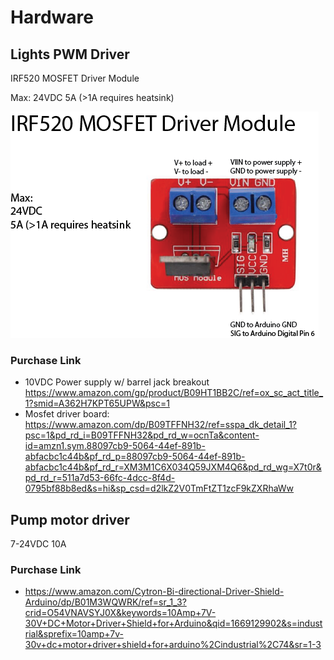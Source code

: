 # Hardware


## Lights PWM Driver

IRF520 MOSFET Driver Module

Max:
24VDC
5A (>1A requires heatsink)

<img src="wiring/IRF520MOSFETDriverModule.png">

### Purchase Link

* 10VDC Power supply w/ barrel jack breakout https://www.amazon.com/gp/product/B09HT1BB2C/ref=ox_sc_act_title_1?smid=A362H7KPT65UPW&psc=1
* Mosfet driver board:
https://www.amazon.com/dp/B09TFFNH32/ref=sspa_dk_detail_1?psc=1&pd_rd_i=B09TFFNH32&pd_rd_w=ocnTa&content-id=amzn1.sym.88097cb9-5064-44ef-891b-abfacbc1c44b&pf_rd_p=88097cb9-5064-44ef-891b-abfacbc1c44b&pf_rd_r=XM3M1C6X034Q59JXM4Q6&pd_rd_wg=X7t0r&pd_rd_r=511a7d53-66fc-4dcc-8f4d-0795bf88b8ed&s=hi&sp_csd=d2lkZ2V0TmFtZT1zcF9kZXRhaWw

## Pump motor driver

7-24VDC
10A

### Purchase Link

* https://www.amazon.com/Cytron-Bi-directional-Driver-Shield-Arduino/dp/B01M3WQWRK/ref=sr_1_3?crid=O54VNAVSYJ0X&keywords=10Amp+7V-30V+DC+Motor+Driver+Shield+for+Arduino&qid=1669129902&s=industrial&sprefix=10amp+7v-30v+dc+motor+driver+shield+for+arduino%2Cindustrial%2C74&sr=1-3